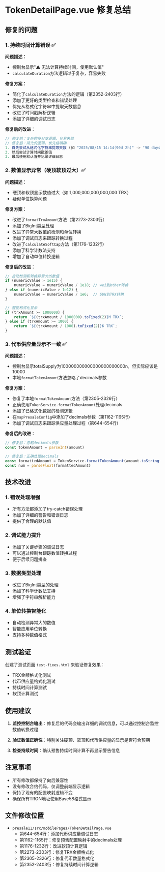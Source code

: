 # TokenDetailPage.vue 修复总结

## 修复的问题

### 1. 持续时间计算错误 ✅

**问题描述：**
- 控制台显示"⚠️ 无法计算持续时间，使用默认值"
- `calculateDuration`方法逻辑过于复杂，容易失败

**修复方案：**
- 简化了`calculateDuration`方法的逻辑（第2352-2403行）
- 添加了更好的类型检查和错误处理
- 优先从格式化字符串中提取天数信息
- 改进了时间戳解析逻辑
- 添加了详细的调试日志

**修复后的改进：**
```javascript
// 修复前：复杂的多分支逻辑，容易失败
// 修复后：简化的逻辑，优先级明确
1. 首先尝试从格式化字符串提取天数 (如 "2025/08/15 14:14(90d 2h)" -> "90 days")
2. 然后尝试计算时间戳差值
3. 最后使用默认值并记录详细日志
```

### 2. 数值显示异常（硬顶软顶过大）✅

**问题描述：**
- 硬顶和软顶显示数值过大（如 1,000,000,000,000,000 TRX）
- 疑似单位换算问题

**修复方案：**
- 改进了`formatTrxAmount`方法（第2273-2303行）
- 添加了BigInt类型处理
- 改进了异常大数值的检测和单位转换
- 添加了调试日志来跟踪转换过程
- 改进了`calculateSoftCap`方法（第1176-1232行）
- 添加了科学计数法支持
- 增加了自动单位转换逻辑

**修复后的改进：**
```javascript
// 自动检测和转换异常大的数值
if (numericValue > 1e15) {
    numericValue = numericValue / 1e18; // wei到ether转换
} else if (numericValue > 1e12) {
    numericValue = numericValue / 1e6;  // SUN到TRX转换
}

// 智能格式化显示
if (trxAmount >= 1000000) {
    return `${(trxAmount / 1000000).toFixed(2)}M TRX`;
} else if (trxAmount >= 1000) {
    return `${(trxAmount / 1000).toFixed(2)}K TRX`;
}
```

### 3. 代币供应量显示不一致 ✅

**问题描述：**
- 控制台显示totalSupply为100000000000000000000000n，但实际应该是10000
- 本地`formatTokenAmount`方法忽略了decimals参数

**修复方案：**
- 修复了本地`formatTokenAmount`方法（第2305-2326行）
- 正确使用`TokenService.formatTokenAmount`处理decimals
- 添加了已格式化数据的检测逻辑
- 在`mapPresaleConfig`中添加了decimals参数（第1162-1165行）
- 添加了调试日志来跟踪供应量处理过程（第644-654行）

**修复后的改进：**
```javascript
// 修复前：忽略decimals参数
const tokenAmount = parseInt(amount)

// 修复后：正确处理decimals
const formattedAmount = TokenService.formatTokenAmount(amount.toString(), decimals)
const num = parseFloat(formattedAmount)
```

## 技术改进

### 1. 错误处理增强
- 所有方法都添加了try-catch错误处理
- 添加了详细的警告和错误日志
- 提供了合理的默认值

### 2. 调试能力提升
- 添加了关键步骤的调试日志
- 可以通过控制台跟踪数值转换过程
- 便于后续问题排查

### 3. 数据类型处理
- 改进了BigInt类型的处理
- 添加了科学计数法支持
- 增强了字符串解析能力

### 4. 单位转换智能化
- 自动检测异常大的数值
- 智能应用单位转换
- 支持多种数值格式

## 测试验证

创建了测试页面 `test-fixes.html` 来验证修复效果：
- TRX金额格式化测试
- 代币供应量格式化测试  
- 持续时间计算测试
- 软顶计算测试

## 使用建议

1. **监控控制台输出**：修复后的代码会输出详细的调试信息，可以通过控制台监控数值转换过程

2. **验证数值正确性**：特别关注硬顶、软顶和代币供应量的显示是否符合预期

3. **检查持续时间**：确认预售持续时间计算不再显示警告信息

## 注意事项

- 所有修改都保持了向后兼容性
- 没有修改合约代码，仅调整前端显示逻辑
- 保持了现有的配置映射逻辑不变
- 确保所有TRON地址使用Base58格式显示

## 文件修改位置

- `presale11/src/mobilePages/TokenDetailPage.vue`
  - 第644-654行：添加代币供应量调试日志
  - 第1162-1165行：修复预售配置映射中的decimals处理
  - 第1176-1232行：改进软顶计算逻辑
  - 第2273-2303行：修复TRX金额格式化
  - 第2305-2326行：修复代币数量格式化
  - 第2352-2403行：修复持续时间计算逻辑
